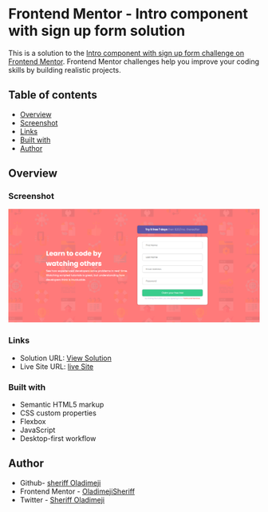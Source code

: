 # Frontend Mentor - Intro component with sign up form solution

This is a solution to the [Intro component with sign up form challenge on Frontend Mentor](https://www.frontendmentor.io/challenges/intro-component-with-signup-form-5cf91bd49edda32581d28fd1). Frontend Mentor challenges help you improve your coding skills by building realistic projects.

## Table of contents

- [Overview](#overview)
- [Screenshot](#screenshot)
- [Links](#links)
- [Built with](#built-with)
- [Author](#author)

## Overview

### Screenshot

![](./images/Frontend%20Mentor%20_%20Intro%20component%20with%20sign%20up%20form%20(1).png)

### Links

- Solution URL: [View Solution](https://github.com/OladimejiSheriff/intro-component-with-signup-form)
- Live Site URL: [live Site ](https://oladimejisheriff.github.io/intro-component-with-signup-form/)

### Built with

- Semantic HTML5 markup
- CSS custom properties
- Flexbox
- JavaScript
- Desktop-first workflow

## Author

- Github- [sheriff Oladimeji](https://www.your-site.com)
- Frontend Mentor - [OladimejiSheriff](https://www.frontendmentor.io/profile/OladimejiSheriff)
- Twitter - [Sheriff Oladimeji](https://www.twitter.com/sheriffWebDev)
